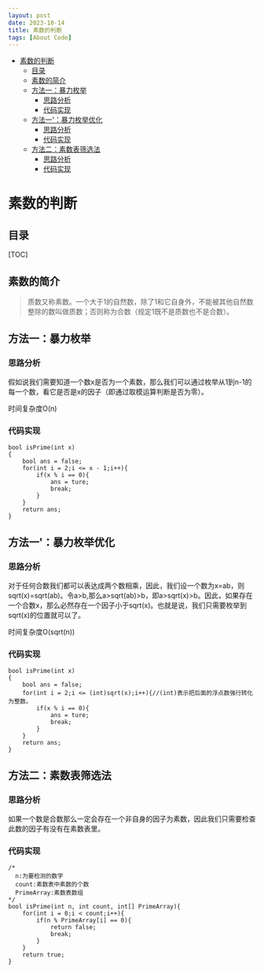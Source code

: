 ```yaml
---
layout: post
date: 2023-10-14
title: 素数的判断
tags: [About Code]
---
```

- [素数的判断](#素数的判断)
  - [目录](#目录)
  - [素数的简介](#素数的简介)
  - [方法一：暴力枚举](#方法一暴力枚举)
    - [思路分析](#思路分析)
    - [代码实现](#代码实现)
  - [方法一'：暴力枚举优化](#方法一暴力枚举优化)
    - [思路分析](#思路分析-1)
    - [代码实现](#代码实现-1)
  - [方法二：素数表筛选法](#方法二素数表筛选法)
    - [思路分析](#思路分析-2)
    - [代码实现](#代码实现-2)
# 素数的判断

## 目录
[TOC]
## 素数的简介

>质数又称素数。一个大于1的自然数，除了1和它自身外，不能被其他自然数整除的数叫做质数；否则称为合数（规定1既不是质数也不是合数）。

## 方法一：暴力枚举
### 思路分析
假如说我们需要知道一个数x是否为一个素数，那么我们可以通过枚举从1到n-1的每一个数，看它是否是x的因子（即通过取模运算判断是否为零）。

时间复杂度O(n)
### 代码实现
```
bool isPrime(int x)
{
    bool ans = false;
    for(int i = 2;i <= x - 1;i++){
        if(x % i == 0){
            ans = ture;
            break;
        }
    }
    return ans;
}
```
## 方法一'：暴力枚举优化
### 思路分析
对于任何合数我们都可以表达成两个数相乘，因此，我们设一个数为x=ab，则sqrt(x)=sqrt(ab)。令a>b,那么a>sqrt(ab)>b，即a>sqrt(x)>b。因此，如果存在一个合数x，那么必然存在一个因子小于sqrt(x)。也就是说，我们只需要枚举到sqrt(x)的位置就可以了。

时间复杂度O(sqrt(n))
### 代码实现
```
bool isPrime(int x)
{
    bool ans = false;
    for(int i = 2;i <= (int)sqrt(x);i++){//(int)表示把后面的浮点数强行转化为整数。
        if(x % i == 0){
            ans = ture;
            break;
        }
    }
    return ans;
}
```
## 方法二：素数表筛选法
### 思路分析
如果一个数是合数那么一定会存在一个非自身的因子为素数，因此我们只需要检查此数的因子有没有在素数表里。

### 代码实现
```
/*
  n:为要检测的数字
  count:素数表中素数的个数
  PrimeArray:素数表数组
*/
bool isPrime(int n, int count, int[] PrimeArray){
    for(int i = 0;i < count;i++){
        if(n % PrimeArray[i] == 0){
            return false;
            break;
        }
    }
    return true;
}
```